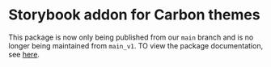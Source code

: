 # Storybook addon for Carbon themes

This package is now only being published from our `main` branch and is no longer
being maintained from `main_v1`. TO view the package documentation, see
[here](https://github.com/carbon-design-system/ibm-products/blob/main/config/storybook-addon-carbon-theme/README.md).
